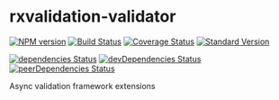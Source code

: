 # rxvalidation-validator
[![NPM version](https://img.shields.io/npm/v/rxvalidation-validator.svg)](https://www.npmjs.com/package/rxvalidation-validator)
[![Build Status](https://travis-ci.org/iskandersierra/rxvalidation-validator.svg?branch=master)](https://travis-ci.org/iskandersierra/rxvalidation-validator)
[![Coverage Status](https://coveralls.io/repos/github/iskandersierra/rxvalidation-validator/badge.svg?branch=master)](https://coveralls.io/github/iskandersierra/rxvalidation-validator?branch=master)
[![Standard Version](https://img.shields.io/badge/release-standard%20version-brightgreen.svg)](https://github.com/conventional-changelog/standard-version)

[![dependencies Status](https://david-dm.org/iskandersierra/rxvalidation-validator/status.svg)](https://david-dm.org/iskandersierra/rxvalidation-validator)
[![devDependencies Status](https://david-dm.org/iskandersierra/rxvalidation-validator/dev-status.svg)](https://david-dm.org/iskandersierra/rxvalidation-validator?type=dev)
[![peerDependencies Status](https://david-dm.org/iskandersierra/rxvalidation-validator/peer-status.svg)](https://david-dm.org/iskandersierra/rxvalidation-validator?type=peer)

Async validation framework extensions
